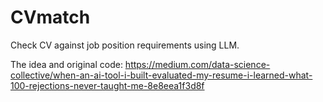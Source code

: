 # CVmatch
Check CV against job position requirements using LLM.

The idea and original code:
https://medium.com/data-science-collective/when-an-ai-tool-i-built-evaluated-my-resume-i-learned-what-100-rejections-never-taught-me-8e8eea1f3d8f

